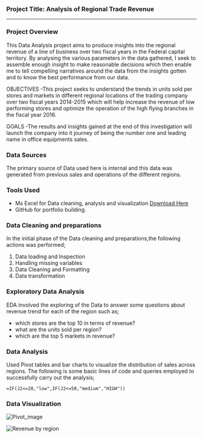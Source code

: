 ### Project Title: Analysis of Regional Trade Revenue
---
### Project Overview
This Data Analysis project aims to produce insights into the regional revenue of a line of business over two fiscal years in the Federal capital territory. By analysing the various parameters in the data gathered, I seek to assemble enough insight to make reasonable decisions which then enable me to tell compelling narratives around the data from the insights gotten and to know the best performance from our data.

OBJECTIVES
-This project seeks to understand the trends in units sold per stores and markets in different regional locations of the trading company over two fiscal years 2014-2015 which will help increase the revenue of low performing stores and optimize the operation of the high flying branches in the fiscal year 2016.

GOALS
-The results and insights gained at the end of this investigation will launch the company into it journey of being the number one and leading name in office equipments sales.

### Data Sources
The primary source of Data used here is internal and this data was generated from previous sales and operations of the different regions.

### Tools Used
- Ms Excel for Data cleaning, analysis and visualization [Download Here](https://play.google.com/store/apps/details?id=com.microsoft.office.excel&hl=en&pli=1)
- GitHub for portfolio building.

### Data Cleaning and preparations 
In the initial phase of the Data cleaning and preparations,the following actions was performed;
1. Data loading and Inspection
2. Handling missing variables
3. Data Cleaning and Formatting
4. Data transformation

### Exploratory Data Analysis
EDA involved the exploring of the Data to answer some questions about revenue trend for each of the region such as;
- which stores are the top 10 in terms of revenue?
- what are the units sold per region?
- which are the top 5 markets in revenue?

### Data Analysis
Used Pivot tables and bar charts to visualize the distribution of sales across regions.
The following is some basic lines of code and queries employed to successfully carry out the analysis; 

```Excel
=IF(J2<=20,"low",IF(J2<=50,"medium","HIGH"))
```

### Data Visualization

![Pivot_image](https://github.com/user-attachments/assets/e415f02d-47ab-4f07-a0c3-beec320c936b)

![Revenue by region](https://github.com/user-attachments/assets/333c6fbc-53b1-49c7-8f72-7f38689f7bcb)






